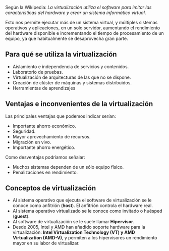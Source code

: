 Según la Wikipedia: *La virtualización utiliza el software para imitar las características del hardware y crear un sistema informático virtual*.

Esto nos permite ejecutar más de un sistema virtual, y múltiples sistemas operativos y aplicaciones, en un solo servidor, aumentando el rendimiento del hardware disponible e incrementando el tiempo de procesamiento de un equipo, ya que habitualmente se desaprovecha gran parte.

## Para qué se utiliza la virtualización

* Aislamiento e independencia de servicios y contenidos.
* Laboratorio de pruebas.
* Virtualización de arquitecturas de las que no se dispone.
* Creación de clúster de máquinas y sistemas distribuidos.
* Herramientas de aprendizajes

## Ventajas e inconvenientes de la virtualización

Las principales ventajas que podemos indicar serían:

* Importante ahorro económico.
* Seguridad.
* Mayor aprovechamiento de recursos.
* Migración en vivo. 
* Importante ahorro energético.

Como desventajas podríamos señalar:

* Muchos sistemas dependen de un sólo equipo físico.
* Penalizaciones en rendimiento.

## Conceptos de virtualización

* Al sistema operativo que ejecuta el software de virtualización se le conoce como anfitrión (**host**). El anfitrión controla el hardware real.
* Al sistema operativo virtualizado se le conoce como invitado o huésped (**guest**).
* Al software de virtualización se le suele llamar **Hipervisor**.
* Desde 2005, Intel y AMD han añadido soporte hardware para la virtualización: **Intel Virtualization Technology (VT) y AMD Virtualization (AMD-V)**, y permiten a los hipervisores un rendimiento mayor en su labor de virtualizar.
